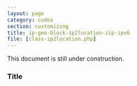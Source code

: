 ```yaml
---
layout: page
category: codex
section: customizing
title: ip-geo-block-ip2location-zip-ipv6
file: [class-ip2location.php]
---
```


This document is still under construction.

<!--more-->

### Title ###

[IP-Geo-Block]: https://wordpress.org/plugins/ip-geo-block/ "WordPress › IP Geo Block « WordPress Plugins"
